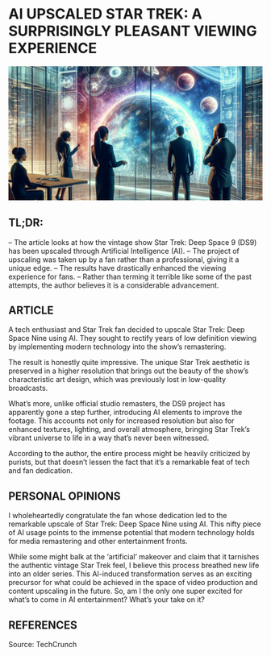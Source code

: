 # AI UPSCALED STAR TREK: A SURPRISINGLY PLEASANT VIEWING EXPERIENCE

![Alt text](/images/image-63-thegem-blog-default.png)


## TL;DR:
– The article looks at how the vintage show Star Trek: Deep Space 9 (DS9) has been upscaled through Artificial Intelligence (AI).
– The project of upscaling was taken up by a fan rather than a professional, giving it a unique edge.
– The results have drastically enhanced the viewing experience for fans.
– Rather than terming it terrible like some of the past attempts, the author believes it is a considerable advancement.

## ARTICLE
A tech enthusiast and Star Trek fan decided to upscale Star Trek: Deep Space Nine using AI. They sought to rectify years of low definition viewing by implementing modern technology into the show’s remastering.

The result is honestly quite impressive. The unique Star Trek aesthetic is preserved in a higher resolution that brings out the beauty of the show’s characteristic art design, which was previously lost in low-quality broadcasts.

What’s more, unlike official studio remasters, the DS9 project has apparently gone a step further, introducing AI elements to improve the footage. This accounts not only for increased resolution but also for enhanced textures, lighting, and overall atmosphere, bringing Star Trek’s vibrant universe to life in a way that’s never been witnessed.

According to the author, the entire process might be heavily criticized by purists, but that doesn’t lessen the fact that it’s a remarkable feat of tech and fan dedication.

## PERSONAL OPINIONS
I wholeheartedly congratulate the fan whose dedication led to the remarkable upscale of Star Trek: Deep Space Nine using AI. This nifty piece of AI usage points to the immense potential that modern technology holds for media remastering and other entertainment fronts.

While some might balk at the ‘artificial’ makeover and claim that it tarnishes the authentic vintage Star Trek feel, I believe this process breathed new life into an older series. This AI-induced transformation serves as an exciting precursor for what could be achieved in the space of video production and content upscaling in the future. So, am I the only one super excited for what’s to come in AI entertainment? What’s your take on it?

## REFERENCES
Source: TechCrunch